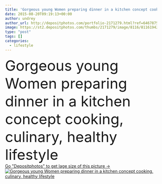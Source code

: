 ```yaml
---
title: 'Gorgeous young Women preparing dinner in a kitchen concept cooking, culinary, healthy lifestyle.'
date: 2015-08-20T09:19:13+00:00
author: undrey
author_url: http://depositphotos.com/portfolio-2171279.html?ref=64678756
image: https://st2.depositphotos.com/thumbs/2171279/image/8116/81161942/api_thumb_450.jpg?forcejpeg=true
type: "post"
tags: []
categories: 
  - lifestyle
---
```

<div aling="center">
            <font size="60"> Gorgeous young Women preparing dinner in a kitchen concept cooking, culinary, healthy lifestyle</font>   
</div>
<div>
    <a href='https://depositphotos.com/81161942/stock-photo-gorgeous-young-women-preparing-dinner.html?ref=64678756' target=_blank > Go "Depositphotos" to get lage size of this picture ->
        <img href='https://depositphotos.com/81161942/stock-photo-gorgeous-young-women-preparing-dinner.html?ref=64678756' src='https://st2.depositphotos.com/2171279/8116/i/950/depositphotos_81161942-stock-photo-gorgeous-young-women-preparing-dinner.jpg?forcejpeg=true' alt='Gorgeous young Women preparing dinner in a kitchen concept cooking, culinary, healthy lifestyle' >
    </a>
</div>
